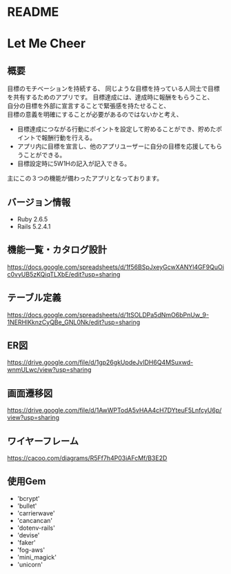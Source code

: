 # README

# Let Me Cheer

## 概要
目標のモチベーションを持続する、 同じような目標を持っている人同士で目標を共有するためのアプリです。
目標達成には、達成時に報酬をもらうこと、								
自分の目標を外部に宣言することで緊張感を持たせること、								
目標の意義を明確にすることが必要があるのではないかと考え、								
- 目標達成につながる行動にポイントを設定して貯めることができ、貯めたポイントで報酬行動を行える。								
- アプリ内に目標を宣言し、他のアプリユーザーに自分の目標を応援してもらうことができる。								
- 目標設定時に5W1Hの記入が記入できる。

主にこの３つの機能が備わったアプリとなっております。								

## バージョン情報
- Ruby 2.6.5
- Rails 5.2.4.1

## 機能一覧・カタログ設計
https://docs.google.com/spreadsheets/d/1f56BSpJxeyGcwXANYl4GF9QuOic0vyUB5zKQiqTLXbE/edit?usp=sharing
## テーブル定義
https://docs.google.com/spreadsheets/d/1tSOLDPa5dNmO6bPnUw_9-1NERHlKknzCyQBe_GNL0Nk/edit?usp=sharing
## ER図
https://drive.google.com/file/d/1gp26gkUpdeJvIDH6Q4MSuxwd-wnmULwc/view?usp=sharing
## 画面遷移図
https://drive.google.com/file/d/1AwWPTodA5vHAA4cH7DYteuF5LnfcyU6p/view?usp=sharing
## ワイヤーフレーム
https://cacoo.com/diagrams/R5Ff7h4P03iAFcMf/B3E2D

## 使用Gem
- 'bcrypt'
- 'bullet'
- 'carrierwave'
- 'cancancan'
- 'dotenv-rails'
- 'devise'
- 'faker'
- 'fog-aws'
- 'mini_magick'
- 'unicorn'

